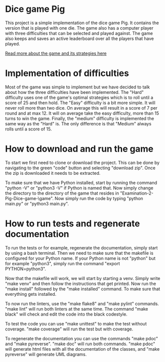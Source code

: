 <H1>Dice game Pig</H1>
This project is a simple implementation of the dice game Pig. It contains the version that is played with one die.
The game also has a computer player with three difficulties that can be selected and played against.
The game also keeps and saves an active leaderboard over all the players that have played.

<a href="https://en.wikipedia.org/wiki/Pig_(dice_game)">Read more about the game and its strategies here</a>

<H1>Implementation of difficulties</H1>
Most of the game was simple to implement but we have decided to talk about how the three difficulties have been implemented.
The "Hard" difficulty uses one of the game's optimal strategies which is to roll until a score of 25 and then hold.
The "Easy" difficulty is a bit more simple. It will never roll more than two dice. On average this will result in a score of 7 per round and at max 12.
It will on average take the easy difficulty, more than 15 turns to win the game. 
Finally, the "medium" difficulty is implemented the same way as the "Hard" is.
The only difference is that "Medium" always rolls until a score of 15.

<H1>How to download and run the game</H1>
To start we first need to clone or download the project.
This can be done by navigating to the green "code" button and selecting "download zip".
Once the zip is downloaded it needs to be extracted.

To make sure that we have Python installed, start by running the command "python -V" or "python3 -V" if Python is named that.
Now simply change the directory to the directory of the game that resides in "Examination-2-Pig-Dice-game-\game".
Now simply run the code by typing "python main.py" or "python3 main.py".

<H1>How to run tests and regenerate documentation</H1>
To run the tests or for example, regenerate the documentation, simply start by using a bash terminal. 
Then we need to make sure that the makefile is configured for your Python name.
If your Python name is not "python" but for example "python3", simply run the command "export PYTHON=python3".

Now that the makefile will work, we will start by starting a venv. Simply write "make venv" and then follow the instructions that get printed.
Now run the "make install" followed by the "make installed" command. To make sure that everything gets installed.

To now run the linters, use the "make flake8" and "make pylint" commands. "make lint" will run both linters at the same time.
The command "make black" will check and edit the code into the black codestyle.

To test the code you can use "make unittest" to make the test without coverage. "make coverage" will run the test but with coverage.

To regenerate the documentation you can use the commands "make pdoc" and "make pyreverse". "make doc" will run both commands.
"make pdoc" will generate html files with all the documentation of the classes, and "make pyreverse" will generate UML diagrams.
